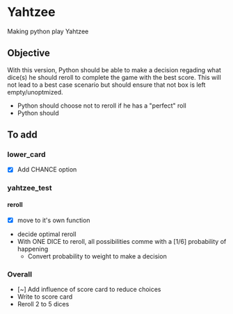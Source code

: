 # Yahtzee
Making python play Yahtzee

## Objective
With this version, Python should be able to make a decision regading what dice(s) he should reroll to complete the game with the best score. This will not lead to a best case scenario but should ensure that not box is left empty/unoptmized.
+ Python should choose not to reroll if he has a "perfect" roll
+ Python should 

## To add
### lower_card
+ [x] Add CHANCE option
### yahtzee_test
#### reroll
+ [x] move to it's own function
+ decide optimal reroll
+ With ONE DICE to reroll, all possibilities comme with a [1/6] probability of happening
    + Convert probability to weight to make a decision
### Overall
+ [~] Add influence of score card to reduce choices
+ Write to score card
+ Reroll 2 to 5 dices